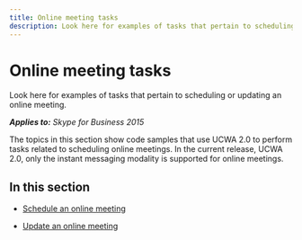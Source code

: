 ```yaml
---
title: Online meeting tasks
description: Look here for examples of tasks that pertain to scheduling or updating an online meeting.
---
```


# Online meeting tasks
Look here for examples of tasks that pertain to scheduling or updating an online meeting.


 _**Applies to:** Skype for Business 2015_

The topics in this section show code samples that use UCWA 2.0 to perform tasks related to scheduling online meetings. In the current release, UCWA 2.0, only the instant messaging modality is supported for online meetings.


## In this section


- [Schedule an online meeting](ScheduleAnOnlineMeeting.md)
 
- [Update an online meeting](UpdateAnOnlineMeeting.md)
 
